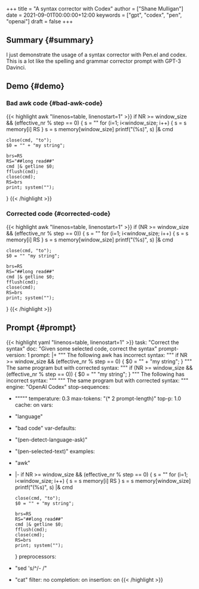 +++
title = "A syntax corrector with Codex"
author = ["Shane Mulligan"]
date = 2021-09-01T00:00:00+12:00
keywords = ["gpt", "codex", "pen", "openai"]
draft = false
+++

## Summary {#summary}

I just demonstrate the usage of a syntax corrector with Pen.el and codex.
This is a lot like the spelling and grammar corrector prompt with GPT-3 Davinci.


## Demo {#demo}

<!-- Play on asciinema.com -->
<!-- <a title="asciinema recording" href="https://asciinema.org/a/5wFZY8x4gBD58FYRur5U3eZ5q" target="_blank"><img alt="asciinema recording" src="https://asciinema.org/a/5wFZY8x4gBD58FYRur5U3eZ5q.svg" /></a> -->
<!-- Play on the blog -->
<script src="https://asciinema.org/a/5wFZY8x4gBD58FYRur5U3eZ5q.js" id="asciicast-5wFZY8x4gBD58FYRur5U3eZ5q" async></script>


### Bad awk code {#bad-awk-code}

{{< highlight awk "linenos=table, linenostart=1" >}}
if NR >= window_size && (effective_nr % step == 0) {
    s = ""
    for (i=1; i<window_size; i++) {
        s = s memory[i] RS
    }
    s = s memory[window_size]
    printf("(%s)", s) |& cmd

    close(cmd, "to");
    $0 = "" + "my string";

    brs=RS
    RS="##long read##"
    cmd |& getline $0;
    fflush(cmd);
    close(cmd);
    RS=brs
    print; system("");
}
{{< /highlight >}}


### Corrected code {#corrected-code}

{{< highlight awk "linenos=table, linenostart=1" >}}
if (NR >= window_size && (effective_nr % step == 0)) {
    s = ""
    for (i=1; i<window_size; i++) {
        s = s memory[i] RS
    }
    s = s memory[window_size]
    printf("(%s)", s) |& cmd

    close(cmd, "to");
    $0 = "" "my string";

    brs=RS
    RS="##long read##"
    cmd |& getline $0;
    fflush(cmd);
    close(cmd);
    RS=brs
    print; system("");
}
{{< /highlight >}}


## Prompt {#prompt}

{{< highlight yaml "linenos=table, linenostart=1" >}}
task: "Correct the syntax"
doc: "Given some selected code, correct the syntax"
prompt-version: 1
prompt: |+
  """
  The following awk has incorrect syntax:
  """
  if NR >= window_size && (effective_nr % step == 0) {
    $0 = "" + "my string";
  }
  """
  The same program but with corrected syntax:
  """
  if (NR >= window_size && (effective_nr % step == 0)) {
    $0 = "" "my string";
  }
  """
  The following <language> has incorrect syntax:
  """
  <bad code>
  """
  The same program but with corrected syntax:
  """
engine: "OpenAI Codex"
stop-sequences:
- "\"\"\""
temperature: 0.3
max-tokens: "(* 2 prompt-length)"
top-p: 1.0
cache: on
vars:
- "language"
- "bad code"
var-defaults:
- "(pen-detect-language-ask)"
- "(pen-selected-text)"
examples:
- "awk"
- |-
  if NR >= window_size && (effective_nr % step == 0) {
      s = ""
      for (i=1; i<window_size; i++) {
          s = s memory[i] RS
      }
      s = s memory[window_size]
      printf("(%s)", s) |& cmd

      close(cmd, "to");
      $0 = "" + "my string";

      brs=RS
      RS="##long read##"
      cmd |& getline $0;
      fflush(cmd);
      close(cmd);
      RS=brs
      print; system("");
  }
preprocessors:
- "sed 's/^/- /"
- "cat"
filter: no
completion: on
insertion: on
{{< /highlight >}}